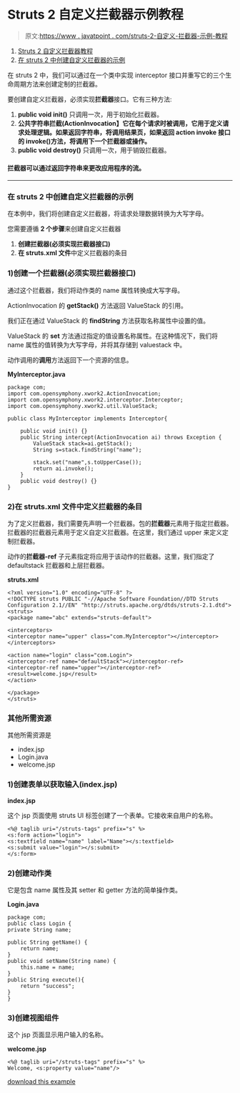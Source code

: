 # Struts 2 自定义拦截器示例教程

> 原文:[https://www . javatpoint . com/struts-2-自定义-拦截器-示例-教程](https://www.javatpoint.com/struts-2-custom-interceptor-example-tutorial)

1.  [Struts 2 自定义拦截器教程](#)
2.  [在 struts 2 中创建自定义拦截器的示例](ex)

在 struts 2 中，我们可以通过在一个类中实现 interceptor 接口并重写它的三个生命周期方法来创建定制的拦截器。

要创建自定义拦截器，必须实现**拦截器**接口。它有三种方法:

1.  **public void init()** 只调用一次，用于初始化拦截器。
2.  **公共字符串拦截(ActionInvocation】它在每个请求时被调用，它用于定义请求处理逻辑。如果返回字符串，将调用结果页，如果返回 action invoke 接口的 invoke()方法，将调用下一个拦截器或操作。**
3.  **public void destroy()** 只调用一次，用于销毁拦截器。

#### 拦截器可以通过返回字符串来更改应用程序的流。

* * *

### 在 struts 2 中创建自定义拦截器的示例

在本例中，我们将创建自定义拦截器，将请求处理数据转换为大写字母。

您需要遵循 **2 个步骤**来创建自定义拦截器

1.  **创建拦截器(必须实现拦截器接口)**
2.  **在 struts.xml 文件**中定义拦截器的条目

### 1)创建一个拦截器(必须实现拦截器接口)

通过这个拦截器，我们将动作类的 name 属性转换成大写字母。

ActionInvocation 的 **getStack()** 方法返回 ValueStack 的引用。

我们正在通过 ValueStack 的 **findString** 方法获取名称属性中设置的值。

ValueStack 的 **set** 方法通过指定的值设置名称属性。在这种情况下，我们将 name 属性的值转换为大写字母，并将其存储到 valuestack 中。

动作调用的**调用**方法返回下一个资源的信息。

**MyInterceptor.java**

```
package com;
import com.opensymphony.xwork2.ActionInvocation;
import com.opensymphony.xwork2.interceptor.Interceptor;
import com.opensymphony.xwork2.util.ValueStack;

public class MyInterceptor implements Interceptor{

	public void init() {}
	public String intercept(ActionInvocation ai) throws Exception {
		ValueStack stack=ai.getStack();
		String s=stack.findString("name");

		stack.set("name",s.toUpperCase());
		return ai.invoke();
	}
	public void destroy() {}
}

```

### 2)在 struts.xml 文件中定义拦截器的条目

为了定义拦截器，我们需要先声明一个拦截器。包的**拦截器**元素用于指定拦截器。拦截器的拦截器元素用于定义自定义拦截器。在这里，我们通过 upper 来定义定制拦截器。

动作的**拦截器-ref** 子元素指定将应用于该动作的拦截器。这里，我们指定了 defaultstack 拦截器和上层拦截器。

**struts.xml**

```
<?xml version="1.0" encoding="UTF-8" ?>
<!DOCTYPE struts PUBLIC "-//Apache Software Foundation//DTD Struts
Configuration 2.1//EN" "http://struts.apache.org/dtds/struts-2.1.dtd">
<struts>
<package name="abc" extends="struts-default">

<interceptors>
<interceptor name="upper" class="com.MyInterceptor"></interceptor>
</interceptors>

<action name="login" class="com.Login">
<interceptor-ref name="defaultStack"></interceptor-ref>
<interceptor-ref name="upper"></interceptor-ref>
<result>welcome.jsp</result>
</action>

</package>
</struts>    

```

### 其他所需资源

其他所需资源是

*   index.jsp
*   Login.java
*   welcome.jsp

### 1)创建表单以获取输入(index.jsp)

**index.jsp**

这个 jsp 页面使用 struts UI 标签创建了一个表单。它接收来自用户的名称。

```
<%@ taglib uri="/struts-tags" prefix="s" %>
<s:form action="login">
<s:textfield name="name" label="Name"></s:textfield>
<s:submit value="login"></s:submit>
</s:form>

```

### 2)创建动作类

它是包含 name 属性及其 setter 和 getter 方法的简单操作类。

**Login.java**

```
package com;
public class Login {
private String name;

public String getName() {
	return name;
}
public void setName(String name) {
	this.name = name;
}
public String execute(){
	return "success";
}
}

```

### 3)创建视图组件

这个 jsp 页面显示用户输入的名称。

**welcome.jsp**

```
<%@ taglib uri="/struts-tags" prefix="s" %>
Welcome, <s:property value="name"/>

```

[download this example](https://static.javatpoint.com/src/st/custominterceptor.zip)